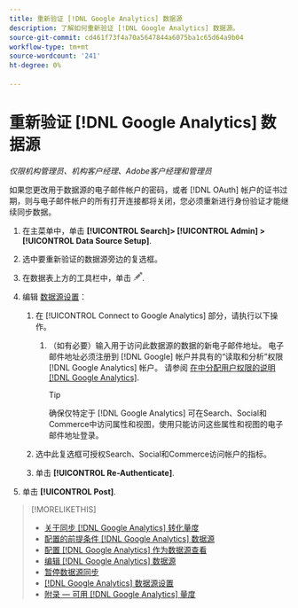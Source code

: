 ```yaml
---
title: 重新验证 [!DNL Google Analytics] 数据源
description: 了解如何重新验证 [!DNL Google Analytics] 数据源。
source-git-commit: cd461f73f4a70a5647844a6075ba1c65d64a9b04
workflow-type: tm+mt
source-wordcount: '241'
ht-degree: 0%

---
```


# 重新验证 [!DNL Google Analytics] 数据源

*仅限机构管理员、机构客户经理、Adobe客户经理和管理员*

如果您更改用于数据源的电子邮件帐户的密码，或者 [!DNL OAuth] 帐户的证书过期，则与电子邮件帐户的所有打开连接都将关闭，您必须重新进行身份验证才能继续同步数据。

1. 在主菜单中，单击 **[!UICONTROL Search]> [!UICONTROL Admin] >[!UICONTROL Data Source Setup]**.

1. 选中要重新验证的数据源旁边的复选框。

1. 在数据表上方的工具栏中，单击 ![编辑](/help/search-social-commerce/assets/edit.png "编辑").

1. 编辑 [数据源设置](data-source-settings.md)：

   1. 在 [!UICONTROL Connect to Google Analytics] 部分，请执行以下操作。

      1. （如有必要）输入用于访问此数据源的数据的新电子邮件地址。 电子邮件地址必须注册到 [!DNL Google] 帐户并具有的“读取和分析”权限 [!DNL Google Analytics] 帐户。 请参阅 [在中分配用户权限的说明 [!DNL Google Analytics]](https://support.google.com/analytics/answer/9305587).

         >[!TIP]
         >
         >确保仅特定于 [!DNL Google Analytics] 可在Search、Social和Commerce中访问属性和视图，使用只能访问这些属性和视图的电子邮件地址登录。
   1. 选中此复选框可授权Search、Social和Commerce访问帐户的指标。

   1. 单击 **[!UICONTROL Re-Authenticate]**.


1. 单击 **[!UICONTROL Post]**.

>[!MORELIKETHIS]
>
>* [关于同步 [!DNL Google Analytics] 转化量度](data-source-about.md)
>* [配置的前提条件 [!DNL Google Analytics] 数据源](data-source-prerequisites.md)
>* [配置 [!DNL Google Analytics] 作为数据源查看](data-source-configure.md)
>* [编辑 [!DNL Google Analytics] 数据源](data-source-edit.md)
>* [暂停数据源同步](data-source-pause.md)
>* [[!DNL Google Analytics] 数据源设置](data-source-settings.md)
>* [附录 — 可用 [!DNL Google Analytics] 量度](data-source-ga-metrics.md)

